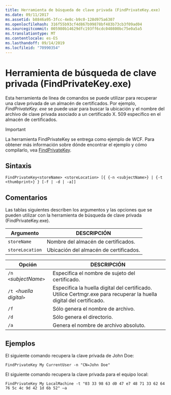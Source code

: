 ```yaml
---
title: Herramienta de búsqueda de clave privada (FindPrivateKey.exe)
ms.date: 09/11/2017
ms.assetid: b8846a95-3fcc-4e8c-b9c0-128d975a6307
ms.openlocfilehash: 316f55b93cf4d867b99878bf483b73cb3f09ad04
ms.sourcegitcommit: 005980b14629dfc193ff6cdc040800bc75e0a5a5
ms.translationtype: MT
ms.contentlocale: es-ES
ms.lasthandoff: 09/14/2019
ms.locfileid: "70990354"
---
```

# <a name="find-private-key-tool-findprivatekeyexe"></a>Herramienta de búsqueda de clave privada (FindPrivateKey.exe)

Esta herramienta de línea de comandos se puede utilizar para recuperar una clave privada de un almacén de certificados. Por ejemplo, *FindPrivateKey. exe* se puede usar para buscar la ubicación y el nombre del archivo de clave privada asociado a un certificado X. 509 específico en el almacén de certificados.

> [!IMPORTANT]
> La herramienta FindPrivateKey se entrega como ejemplo de WCF. Para obtener más información sobre dónde encontrar el ejemplo y cómo compilarlo, vea [FindPrivateKey](./samples/findprivatekey.md).

## <a name="syntax"></a>Sintaxis

```console
FindPrivateKey<storeName> <storeLocation> [{ {-n <subjectName>} | {-t <thumbprint>} } [-f | -d | -a]]
```

## <a name="remarks"></a>Comentarios

Las tablas siguientes describen los argumentos y las opciones que se pueden utilizar con la herramienta de búsqueda de clave privada (FindPrivateKey.exe).

|Argumento|DESCRIPCIÓN|
|--------------|-----------------|
|`storeName`|Nombre del almacén de certificados.|
|`storeLocation`|Ubicación del almacén de certificados.|

|Opción|DESCRIPCIÓN|
|------------|-----------------|
|`/n <`*subjectName*`>`|Especifica el nombre de sujeto del certificado.|
|`/t <`*huella digital*`>`|Especifica la huella digital del certificado. Utilice Certmgr.exe para recuperar la huella digital del certificado.|
|`/f`|Sólo genera el nombre de archivo.|
|`/d`|Sólo genera el directorio.|
|`/a`|Genera el nombre de archivo absoluto.|

## <a name="examples"></a>Ejemplos

El siguiente comando recupera la clave privada de John Doe:

```console
FindPrivateKey My CurrentUser -n "CN=John Doe"
```

El siguiente comando recupera la clave privada para el equipo local:

```console
FindPrivateKey My LocalMachine -t "03 33 98 63 d0 47 e7 48 71 33 62 64 76 5c 4c 9d 42 1d 6b 52" –a
```
